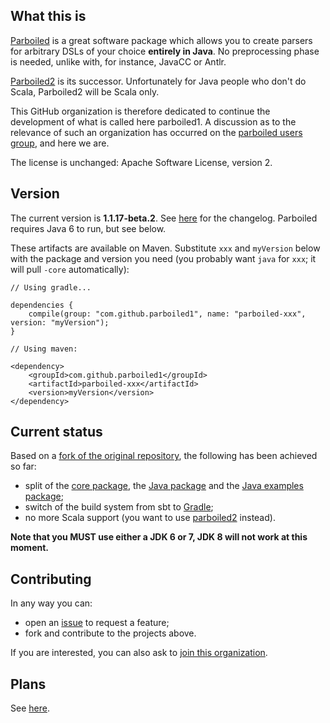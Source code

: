 ## What this is

[Parboiled](https://github.com/sirthias/parboiled) is a great software package which allows you to
create parsers for arbitrary DSLs of your choice **entirely in Java**. No preprocessing phase is
needed, unlike with, for instance, JavaCC or Antlr.

[Parboiled2](https://github.com/sirthias/parboiled2) is its successor. Unfortunately for Java people
who don't do Scala, Parboiled2 will be Scala only.

This GitHub organization is therefore dedicated to continue the development of
what is called here parboiled1. A discussion as to the relevance of such an
organization has occurred on the [parboiled users
group](http://users.parboiled.org/Parboiled-quot-1-quot-status-as-of-today-Possibility-of-a-fork-td4024289.html),
and here we are.

The license is unchanged: Apache Software License, version 2.

## Version

The current version is **1.1.17-beta.2**. See
[here](https://github.com/parboiled1/project-info/wiki/ChangeLog) for the changelog. Parboiled
requires Java 6 to run, but see below.

These artifacts are available on Maven. Substitute `xxx` and `myVersion` below with the package and
version you need (you probably want `java` for `xxx`; it will pull `-core` automatically):

```
// Using gradle...

dependencies {
    compile(group: "com.github.parboiled1", name: "parboiled-xxx", version: "myVersion");
}

// Using maven:

<dependency>
    <groupId>com.github.parboiled1</groupId>
    <artifactId>parboiled-xxx</artifactId>
    <version>myVersion</version>
</dependency>
```

## Current status

Based on a [fork of the original repository](https://github.com/parboiled1/parboiled), the following
has been achieved so far:

* split of the [core package](https://github.com/parboiled1/parboiled-core), the [Java
  package](https://github.com/parboiled1/parboiled-java) and the [Java examples
  package](https://github.com/parboiled1/parboiled-examples);
* switch of the build system from sbt to [Gradle](http://gradle.org);
* no more Scala support (you want to use
  [parboiled2](https://github.com/sirthias/parboiled2) instead).

**Note that you MUST use either a JDK 6 or 7, JDK 8 will not work at this moment.**

## Contributing

In any way you can:

* open an [issue](https://github.com/parboiled1/project-info/issues) to request a feature;
* fork and contribute to the projects above.

If you are interested, you can also ask to [join this organization](https://github.com/parboiled1).

## Plans

See [here](https://github.com/parboiled1/project-info/wiki/Future-plans).


